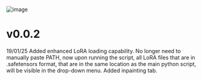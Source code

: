 ![image](https://github.com/user-attachments/assets/f5c3ab0f-f168-4f8d-bdd7-c61dbffcd3e4)

# **v0.0.2**
19/01/25
Added enhanced LoRA loading capability. No longer need to manually paste PATH, now upon running the script, all LoRA files that are in .safetensors format, that are in the same location as the main python script, will be visible in the drop-down menu.
Added inpainting tab.
